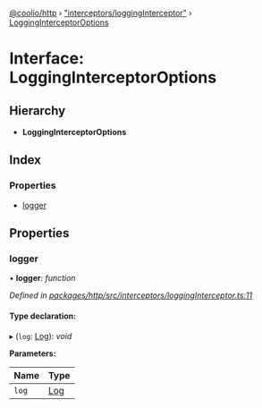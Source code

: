 [@coolio/http](../README.md) › ["interceptors/loggingInterceptor"](../modules/_interceptors_logginginterceptor_.md) › [LoggingInterceptorOptions](_interceptors_logginginterceptor_.logginginterceptoroptions.md)

# Interface: LoggingInterceptorOptions

## Hierarchy

* **LoggingInterceptorOptions**

## Index

### Properties

* [logger](_interceptors_logginginterceptor_.logginginterceptoroptions.md#logger)

## Properties

###  logger

• **logger**: *function*

*Defined in [packages/http/src/interceptors/loggingInterceptor.ts:11](https://github.com/headline-1/coolio/blob/32658f8/packages/http/src/interceptors/loggingInterceptor.ts#L11)*

#### Type declaration:

▸ (`log`: [Log](_interceptors_logginginterceptor_.log.md)): *void*

**Parameters:**

Name | Type |
------ | ------ |
`log` | [Log](_interceptors_logginginterceptor_.log.md) |
